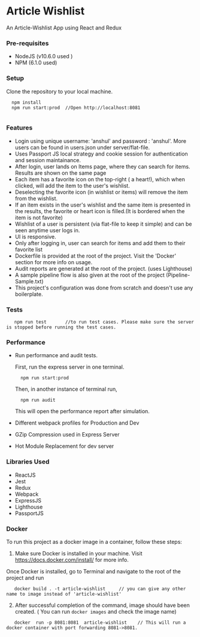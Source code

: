 # Article Wishlist

An Article-Wishlist App using React and Redux
  
### Pre-requisites

* NodeJS (v10.6.0 used )
* NPM (6.1.0 used)

### Setup
  Clone the repository to your local machine.
  ```
    npm install
    npm run start:prod  //Open http://localhost:8081
   
  ```

### Features

* Login using unique username: 'anshul' and password : 'anshul'. More users can be found in users.json under server/flat-file.
* Uses Passport JS local strategy and cookie session for authentication and session maintainance.
* After login, user lands on Items page, where they can search for items. Results are shown on the same page
* Each item has a favorite icon on the top-right ( a heart!), which when clicked, will add the item to the user's wishlist.
* Deselecting the favorite icon (in wishlist or items) will remove the item from the wishlist.
* If an item exists in the user's wishlist and the same item is presented in the results, the favorite or heart icon is filled.(It is bordered    when the item is not favorite)
* Wishlist of a user is persistent (via flat-file to keep it simple) and can be seen anytime user logs in.
* UI is responsive.
* Only after logging in, user can search for items and add them to their favorite list
* Dockerfile is provided at the root of the project. Visit the 'Docker' section for more info on usage.
* Audit reports are generated at the root of the project. (uses Lighthouse)
* A sample pipeline flow is also given at the root of the project (Pipeline-Sample.txt)
* This project's configuration was done from scratch and doesn't use any boilerplate.

### Tests
``` 
   npm run test       //to run test cases. Please make sure the server is stopped before running the test cases.

```
### Performance
* Run performance and audit tests.

  First, run the express server in one terminal.
  ```
    npm run start:prod
  ```
  Then, in another instance of terminal run,
  ```
    npm run audit
  ```
  This will open the performance report after simulation.
  
* Different webpack profiles for Production and Dev
* GZip Compression used in Express Server
* Hot Module Replacement for dev server


### Libraries Used

* ReactJS
* Jest
* Redux
* Webpack
* ExpressJS
* Lighthouse
* PassportJS

### Docker

To run this project as a docker image in a container, follow these steps:

1. Make sure Docker is installed in your machine. Visit https://docs.docker.com/install/ for more info.

Once Docker is installed, go to Terminal and navigate to the root of the project and run

```
   docker build . -t article-wishlist     // you can give any other name to image instead of 'article-wishlist'

```
2. After successful completion of the command, image should have been created. ( You can run ``` docker images ``` and check the image name)
```
   docker  run -p 8081:8081  article-wishlist    // This will run a docker container with port forwarding 8081->8081. 

```
